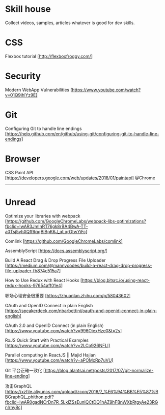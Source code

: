 # Skill house
Collect videos, samples, articles whatever is good for dev skills.

# CSS
Flexbox tutorial [http://flexboxfroggy.com/]

# Security
Modern WebApp Vulnerabilities [https://www.youtube.com/watch?v=01Q9ihlYz9E]

# Git
Configuring Git to handle line endings [https://help.github.com/en/github/using-git/configuring-git-to-handle-line-endings]

# Browser
CSS Paint API [https://developers.google.com/web/updates/2018/01/paintapi] @Chrome


------
# Unread
Optimize your libraries with webpack [https://github.com/GoogleChromeLabs/webpack-libs-optimizations?fbclid=IwAR3JmInRT76gk8rBA4BwA-TT-a0Tsj5yhXQff6qqBlBpK6J_qLqrOtwYiFc]

Comlink [https://github.com/GoogleChromeLabs/comlink]

AssemblyScript [https://docs.assemblyscript.org/]

Build A React Drag & Drop Progress File Uploader [https://medium.com/@mannycodes/build-a-react-drag-drop-progress-file-uploader-fb874c515a7]

How to Use Redux with React Hooks [https://blog.bitsrc.io/using-react-redux-hooks-97654aff01e4]

职场心理安全很重要 [https://zhuanlan.zhihu.com/p/58043602]

OAuth and OpenID Connect in plain English [https://speakerdeck.com/nbarbettini/oauth-and-openid-connect-in-plain-english]

OAuth 2.0 and OpenID Connect (in plain English) [https://www.youtube.com/watch?v=996OiexHze0&t=2s]

RxJS Quick Start with Practical Examples [https://www.youtube.com/watch?v=2LCo926NFLI]

Parallel computing in ReactJS || Majid Hajian [https://www.youtube.com/watch?v=aPOMcRp7uVU]

Git 平台正確一致化 [https://blog.alantsai.net/posts/2017/07/git-normalize-line-ending]

攻击GraphQL [https://xzfile.aliyuncs.com/upload/zcon/2018/7_%E6%94%BB%E5%87%BBGraphQL_phithon.pdf?fbclid=IwAR0gadNCrDn7R_5LklZSsEunIQCtDQ1hAZ9hFBnWXbRtgyAe23RGnIrny8c]
